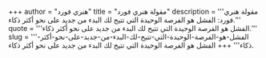+++
author = "هنري فورد"
title = "مقولة هنري فورد"
description = '''مقولة هنري فورد: الفشل هو الفرصة الوحيدة التي تتيح لك البدء من جديد على نحو أكثر ذكاء.'''
quote = '''الفشل هو الفرصة الوحيدة التي تتيح لك البدء من جديد على نحو أكثر ذكاء.'''
slug = '''الفشل-هو-الفرصة-الوحيدة-التي-تتيح-لك-البدء-من-جديد-على-نحو-أكثر-ذكاء'''
+++
الفشل هو الفرصة الوحيدة التي تتيح لك البدء من جديد على نحو أكثر ذكاء.
